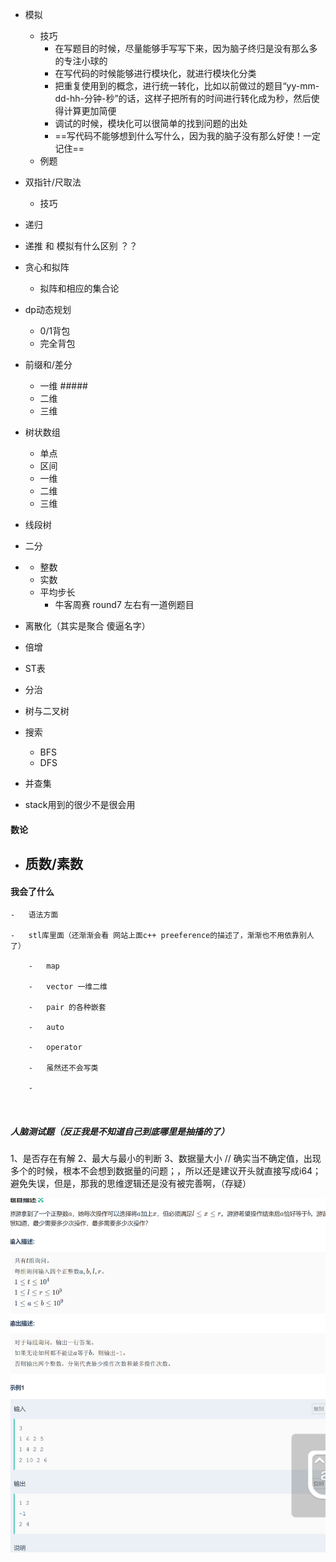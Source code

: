 

-    模拟  
     -    技巧
             - 在写题目的时候，尽量能够手写写下来，因为脑子终归是没有那么多的专注小球的
             -    在写代码的时候能够进行模块化，就进行模块化分类
             -    把重复使用到的概念，进行统一转化，比如以前做过的题目“yy-mm-dd-hh-分钟-秒”的话，这样子把所有的时间进行转化成为秒，然后使得计算更加简便
             -    调试的时候，模块化可以很简单的找到问题的出处  
             - ==写代码不能够想到什么写什么，因为我的脑子没有那么好使！一定记住==
     - 例题 
-    双指针/尺取法
     -    技巧

-    递归
-    递推 和 模拟有什么区别 ？？
-    贪心和拟阵
     -    拟阵和相应的集合论
-    dp动态规划
     -   0/1背包
     -   完全背包
-    前缀和/差分

     -   一维  #####
     -   二维
     -   三维
-    树状数组

     -   单点
     -   区间
     -   一维
     -   二维
     -   三维
-    线段树
-    二分
-    
     -   整数
     -   实数
     -   平均步长
         -   牛客周赛 round7 左右有一道例题目
-    离散化（其实是聚合 傻逼名字）
-    倍增
-    ST表
-    分治
-    树与二叉树
-    搜索

     -   BFS
     -   DFS
-    并查集
-    stack用到的很少不是很会用



#### 数论

- 质数/素数
  - 



#### 我会了什么

    -   语法方面
    
    -   stl库里面（还渐渐会看 网站上面c++ preeference的描述了，渐渐也不用依靠别人了）
    
        -   map  
    
        -   vector 一维二维
    
        -   pair 的各种嵌套
    
        -   auto
    
        -   operator
    
        -   虽然还不会写类
    
        -   
    
                        ​	



##### 人脑测试题（反正我是不知道自己到底哪里是抽搐的了）
1、是否存在有解
2、最大与最小的判断
3、数据量大小
// 确实当不确定值，出现多个的时候，根本不会想到数据量的问题；，所以还是建议开头就直接写成i64；避免失误，但是，那我的思维逻辑还是没有被完善啊，（存疑）

![服了每次都忘记ll](image.png)







